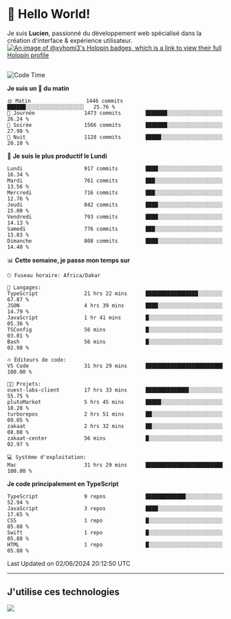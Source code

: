 # 👋 Hello World!

Je suis **Lucien**, passionné du développement web spécialisé dans la création d'interface & expérience utilisateur.
[![An image of @xyhomi3's Holopin badges, which is a link to view their full Holopin profile](https://holopin.me/xyhomi3)](https://holopin.io/@xyhomi3)

##

<!--START_SECTION:waka-->
![Code Time](http://img.shields.io/badge/Code%20Time-1%2C252%20hrs%206%20mins-blue)

**Je suis un 🐤 du matin** 

```text
🌞 Matin                  1446 commits        ██████░░░░░░░░░░░░░░░░░░░   25.76 % 
🌆 Journée                1473 commits        ███████░░░░░░░░░░░░░░░░░░   26.24 % 
🌃 Soirée                 1566 commits        ███████░░░░░░░░░░░░░░░░░░   27.90 % 
🌙 Nuit                   1128 commits        █████░░░░░░░░░░░░░░░░░░░░   20.10 % 
```
📅 **Je suis le plus productif le Lundi** 

```text
Lundi                    917 commits         ████░░░░░░░░░░░░░░░░░░░░░   16.34 % 
Mardi                    761 commits         ███░░░░░░░░░░░░░░░░░░░░░░   13.56 % 
Mercredi                 716 commits         ███░░░░░░░░░░░░░░░░░░░░░░   12.76 % 
Jeudi                    842 commits         ████░░░░░░░░░░░░░░░░░░░░░   15.00 % 
Vendredi                 793 commits         ████░░░░░░░░░░░░░░░░░░░░░   14.13 % 
Samedi                   776 commits         ███░░░░░░░░░░░░░░░░░░░░░░   13.83 % 
Dimanche                 808 commits         ████░░░░░░░░░░░░░░░░░░░░░   14.40 % 
```


📊 **Cette semaine, je passe mon temps sur** 

```text
🕑︎ Fuseau horaire: Africa/Dakar

💬 Langages: 
TypeScript               21 hrs 22 mins      █████████████████░░░░░░░░   67.87 % 
JSON                     4 hrs 39 mins       ████░░░░░░░░░░░░░░░░░░░░░   14.79 % 
JavaScript               1 hr 41 mins        █░░░░░░░░░░░░░░░░░░░░░░░░   05.36 % 
TSConfig                 56 mins             █░░░░░░░░░░░░░░░░░░░░░░░░   03.01 % 
Bash                     56 mins             █░░░░░░░░░░░░░░░░░░░░░░░░   02.98 % 

🔥 Éditeurs de code: 
VS Code                  31 hrs 29 mins      █████████████████████████   100.00 % 

🐱‍💻 Projets: 
ouest-labs-client        17 hrs 33 mins      ██████████████░░░░░░░░░░░   55.75 % 
plutoMarket              5 hrs 45 mins       █████░░░░░░░░░░░░░░░░░░░░   18.28 % 
turborepos               2 hrs 51 mins       ██░░░░░░░░░░░░░░░░░░░░░░░   09.05 % 
zakaat                   2 hrs 32 mins       ██░░░░░░░░░░░░░░░░░░░░░░░   08.08 % 
zakaat-center            56 mins             █░░░░░░░░░░░░░░░░░░░░░░░░   02.97 % 

💻 Système d'exploitation: 
Mac                      31 hrs 29 mins      █████████████████████████   100.00 % 
```

**Je code principalement en TypeScript** 

```text
TypeScript               9 repos             █████████████░░░░░░░░░░░░   52.94 % 
JavaScript               3 repos             ████░░░░░░░░░░░░░░░░░░░░░   17.65 % 
CSS                      1 repo              █░░░░░░░░░░░░░░░░░░░░░░░░   05.88 % 
Swift                    1 repo              █░░░░░░░░░░░░░░░░░░░░░░░░   05.88 % 
HTML                     1 repo              █░░░░░░░░░░░░░░░░░░░░░░░░   05.88 % 
```




 Last Updated on 02/06/2024 20:12:50 UTC
<!--END_SECTION:waka-->
---

## J'utilise ces technologies

<p align="left">
  <a href="https://skillicons.dev">
    <img src="https://skillicons.dev/icons?i=ts,js,md,scss,tailwind,react,docker,express,astro,vite,nextjs,vercel,figma,ableton" />
  </a>
</p>

